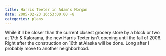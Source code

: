 ```yaml
---
title: Harris Teeter in Adam's Morgan
date: 2005-02-23 16:53:00.00 -8
categories: plans
---
```

While it'll be closer than the current closest grocery store by a block or two at 17th & Kalorama, the new Harris Teeter isn't opening until the fall of 2006. Right after the construction on 16th at Alaska will be done. Long after I probably move to another neighborhood.
